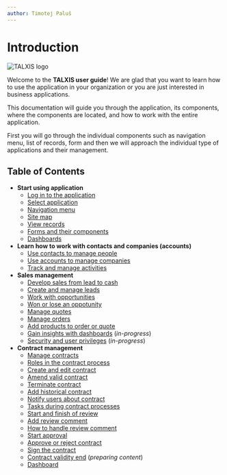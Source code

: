 ```yaml
---
author: Timotej Paluš
---
```


# Introduction

![TALXIS logo](/.attachments/ModelDrivenAppUserGuide/logo_with_borders.png)

Welcome to the **TALXIS user guide**! We are glad that you want to learn how to use the application in your organization or you are just interested in business applications. 

This documentation will guide you through the application, its components, where the components are located, and how to work with the entire application. 

First you will go through the individual components such as navigation menu, list of records, form and then we will approach the individual type of applications and their management. 
## Table of Contents
- **Start using application**
    - [Log in to the application](/en/user-guide/model-driven-apps/basic-app-elements/login-to-app/)
    - [Select application](/en/user-guide/model-driven-apps/basic-app-elements/select-application/)
    - [Navigation menu](/en/user-guide/model-driven-apps/basic-app-elements/navigation-menu/)
    - [Site map](/en/user-guide/model-driven-apps/basic-app-elements/sitemap/)
    - [View records](/en/user-guide/model-driven-apps/basic-app-elements/views/)
    - [Forms and their components](/en/user-guide/model-driven-apps/basic-app-elements/forms/)
    - [Dashboards](/en/user-guide/model-driven-apps/basic-app-elements/dashboards/)
- **Learn how to work with contacts and companies (accounts)**
    - [Use contacts to manage people](/en/user-guide/model-driven-apps/business-process/contact-management/use-contacts)
    - [Use accounts to manage companies](/en/user-guide/model-driven-apps/business-process/contact-management/use-contacts)
    - [Track and manage activities](/en/user-guide/model-driven-apps/business-process/contact-management/track-and-manage-activities)
- **Sales management**
    - [Develop sales from lead to cash](/en/user-guide/model-driven-apps/business-process/sales/develop-sales-from-lead-to-cash/)
    - [Create and manage leads](/en/user-guide/model-driven-apps/business-process/sales/create-and-manage-lead/)
    - [Work with opportunities](/en/user-guide/model-driven-apps/business-process/sales/create-or-edit-opportunity/)
    - [Won or lose an oppotunity](/en/user-guide/model-driven-apps/business-process/sales/close-opportunity/)
    - [Manage quotes](/en/user-guide/model-driven-apps/business-process/sales/create-and-manage-quote/)
    - [Manage orders](/en/user-guide/model-driven-apps/business-process/sales/create-and-manage-order/)
    - [Add products to order or quote](/en/user-guide/model-driven-apps/business-process/sales/add-products-to-quote-order/)
    - [Gain insights with dashboards](/en/user-guide/model-driven-apps/business-process/sales/gain-insights-with-dashboards/) (_in-progress_)
    - [Security and user privileges](/en/user-guide/model-driven-apps/business-process/sales/security-roles/) (_in-progress_)
- **Contract management**
    - [Manage contracts](/en/user-guide/model-driven-apps/business-process/contract/manage-contracts/)
    - [Roles in the contract process](/en/user-guide/model-driven-apps/business-process/contract/roles-in-the-contract-process/)
    - [Create and edit contract](/en/user-guide/model-driven-apps/business-process/contract/create-and-edit-contract/)
    - [Amend valid contract](/en/user-guide/model-driven-apps/business-process/contract/amend-valid-contract/)
    - [Terminate contract](/en/user-guide/model-driven-apps/business-process/contract/terminate-contract/)
    - [Add historical contract](/en/user-guide/model-driven-apps/business-process/contract/add-historical-contract/)
    - [Notify users about contract](/en/user-guide/model-driven-apps/business-process/contract/notify-users-about-contract/)
    - [Tasks during contract processes](/en/user-guide/model-driven-apps/business-process/contract/tasks-during-contract-processes/)
    - [Start and finish of review](/en/user-guide/model-driven-apps/business-process/contract/start-and-finish-of-review/)
    - [Add review comment](/en/user-guide/model-driven-apps/business-process/contract/add-review-comment/)
    - [How to handle review comment](/en/user-guide/model-driven-apps/business-process/contract/how-to-handle-review-comment/)
    - [Start approval](/en/user-guide/model-driven-apps/business-process/contract/start-approval/)
    - [Approve or reject contract](/en/user-guide/model-driven-apps/business-process/contract/approve-or-reject-contract/)
    - [Sign the contract](/en/user-guide/model-driven-apps/business-process/contract/sign-the-contract/)
    - [Contract validity end](/en/user-guide/preparing-content/) (_preparing content_)
    - [Dashboard](/en/user-guide/model-driven-apps/business-process/contract/dashboard/)

